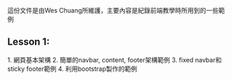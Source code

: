 這份文件是由Wes Chuang所維護，主要內容是紀錄前端教學時所用到的一些範例

<h2>Lesson 1:</h2>
1. 網頁基本架構
2. 簡單的navbar, content, footer架構範例
3. fixed navbar和sticky footer範例
4. 利用bootstrap製作的範例
